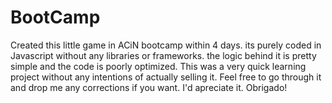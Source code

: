 # BootCamp
Created this little game in ACiN bootcamp within 4 days. its purely coded in Javascript without any libraries or frameworks. the logic behind it
is pretty simple and the code is poorly optimized. This was a very quick learning project without any intentions of actually selling it.
Feel free to go through it and drop me any corrections if you want. I'd apreciate it.
Obrigado!
